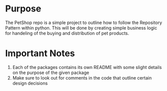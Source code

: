 # Purpose
The PetShop repo is a simple project to outline how to follow the Repository Pattern within python. This will be done by creating simple business logic for handeling of the buying and distribution of pet products. 

# Important Notes

1. Each of the packages contains its own README with some slight details on the purpose of the given package
2. Make sure to look out for comments in the code that outline certain design decisions 
